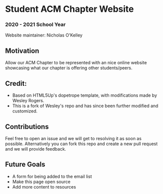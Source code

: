 # Student ACM Chapter Website

### 2020 - 2021 School Year

Website maintainer: Nicholas O'Kelley

## Motivation

Allow our ACM Chapter to be represented with an nice online website showcasing
what our chapter is offering other students/peers.

## Credit:

- Based on HTML5Up's dopetrope template, with modifications made by Wesley Rogers.
- This is a fork of Wesley's repo and has since been further modified and customized.

## Contributions

Feel free to open an issue and we will get to resolving it as soon as possible. Alternatively
you can fork this repo and create a new pull request and we will provide feedback.

## Future Goals

- A form for being added to the email list
- Make this page open source
- Add more content to resources
